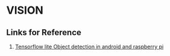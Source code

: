 # VISION 


## Links for Reference
1. [Tensorflow lite Object detection in android and raspberry pi](https://github.com/EdjeElectronics/TensorFlow-Lite-Object-Detection-on-Android-and-Raspberry-Pi.git)
